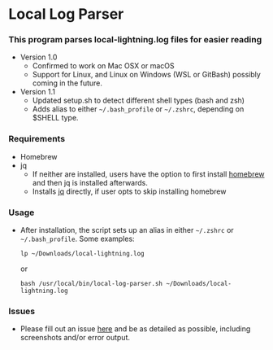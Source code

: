 # Local Log Parser

### This program parses local-lightning.log files for easier reading

- Version 1.0
    - Confirmed to work on Mac OSX or macOS
    - Support for Linux, and Linux on Windows (WSL or GitBash) possibly coming in the future.
- Version 1.1
	- Updated setup.sh to detect different shell types (bash and zsh)
	- Adds alias to either `~/.bash_profile` or `~/.zshrc`, depending on $SHELL type. 

### Requirements

- Homebrew
- jq
    - If neither are installed, users have the option to first install [homebrew](https://brew.sh/) and then jq is installed afterwards.
    - Installs [jq](https://stedolan.github.io/jq) directly, if user opts to skip installing homebrew

### Usage
- After installation, the script sets up an alias in either `~/.zshrc` or `~/.bash_profile`. 
	Some examples:
	
	```
	lp ~/Downloads/local-lightning.log
	```
	
	or
	
	```
	bash /usr/local/bin/local-log-parser.sh ~/Downloads/local-lightning.log
	```

### Issues

- Please fill out an issue [here](https://github.com/dasbuilder/local-log-parser/issues) and be as detailed as possible, including screenshots and/or error output. 
